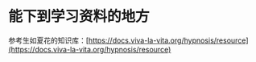 # 能下到学习资料的地方 [​](#能下到学习资料的地方)

参考生如夏花的知识库：[https://docs.viva-la-vita.org/hypnosis/resource](https://docs.viva-la-vita.org/hypnosis/resource)